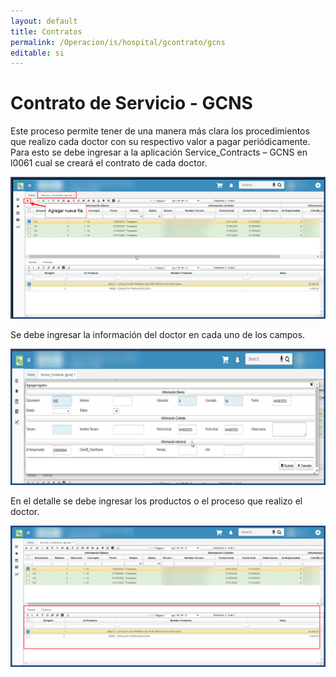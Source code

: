 ```yaml
---
layout: default
title: Contratos
permalink: /Operacion/is/hospital/gcontrato/gcns
editable: si
---
```


# Contrato de Servicio  - GCNS

Este proceso permite tener de una manera más clara los procedimientos que realizo cada doctor con su respectivo valor a pagar periódicamente.
Para esto se debe ingresar a la aplicación Service_Contracts – GCNS en l0061 cual se creará el contrato de cada doctor. 

![](gcns1.png)

Se debe ingresar la información del doctor en cada uno de los campos.

![](gcns2.png)

En el detalle se debe ingresar los productos o el proceso que realizo el doctor.

![](gcns3.png)


